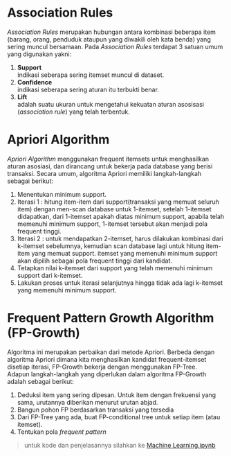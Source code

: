 # Association Rules

*Association Rules* merupakan hubungan antara kombinasi beberapa item (barang, orang, penduduk ataupun yang diwakili oleh kata benda) yang sering muncul bersamaan. Pada *Association Rules* terdapat 3 satuan umum yang digunakan yakni:
1. __Support__  
    indikasi seberapa sering itemset muncul di dataset. 
2. __Confidence__  
    indikasi seberapa sering aturan itu terbukti benar. 
3. __Lift__  
    adalah  suatu  ukuran  untuk  mengetahui  kekuatan  aturan  asosisasi  (*association  rule*) yang  telah  terbentuk.

# Apriori Algorithm
*Apriori Algorithm* menggunakan frequent itemsets untuk menghasilkan aturan asosiasi, dan dirancang untuk bekerja pada database yang berisi transaksi.
Secara umum, algoritma Apriori memiliki langkah-langkah sebagai berikut:  
1. Menentukan minimum support.
2. Iterasi 1 : hitung item-item dari support(transaksi yang memuat seluruh item) dengan men-scan database untuk 1-itemset, setelah 1-itemset didapatkan, dari 1-itemset apakah diatas minimum support, apabila telah memenuhi minimum support, 1-itemset tersebut akan menjadi pola frequent tinggi.
3. Iterasi 2 : untuk mendapatkan 2-itemset, harus dilakukan kombinasi dari k-itemset sebelumnya, kemudian scan database lagi untuk hitung item-item yang memuat support. itemset yang memenuhi minimum support akan dipilih sebagai pola frequent tinggi dari kandidat.
4. Tetapkan nilai k-itemset dari support yang telah memenuhi minimum support dari k-itemset.
5. Lakukan proses untuk iterasi selanjutnya hingga tidak ada lagi k-itemset yang memenuhi minimum support.  

# Frequent Pattern Growth Algorithm (FP-Growth)  
Algoritma ini merupakan perbaikan dari metode Apriori. Berbeda dengan algoritma Apriori dimana kita menghasilkan kandidat frequent-itemset disetiap iterasi, FP-Growth bekerja dengan menggunakan FP-Tree.  
Adapun langkah-langkah yang diperlukan dalam algoritma FP-Growth adalah sebagai berikut:  
1. Deduksi item yang sering dipesan. Untuk item dengan frekuensi yang sama, urutannya diberikan menurut urutan abjad.  
2. Bangun pohon FP berdasarkan transaksi yang tersedia  
3. Dari FP-Tree yang ada, buat FP-conditional tree untuk setiap item (atau itemset).
4. Tentukan pola *frequent pattern*

> untuk kode dan penjelasannya silahkan ke [Machine Learning.ipynb](https://github.com/takdim/Association_Rules/blob/main/Machine_Learning.ipynb)

